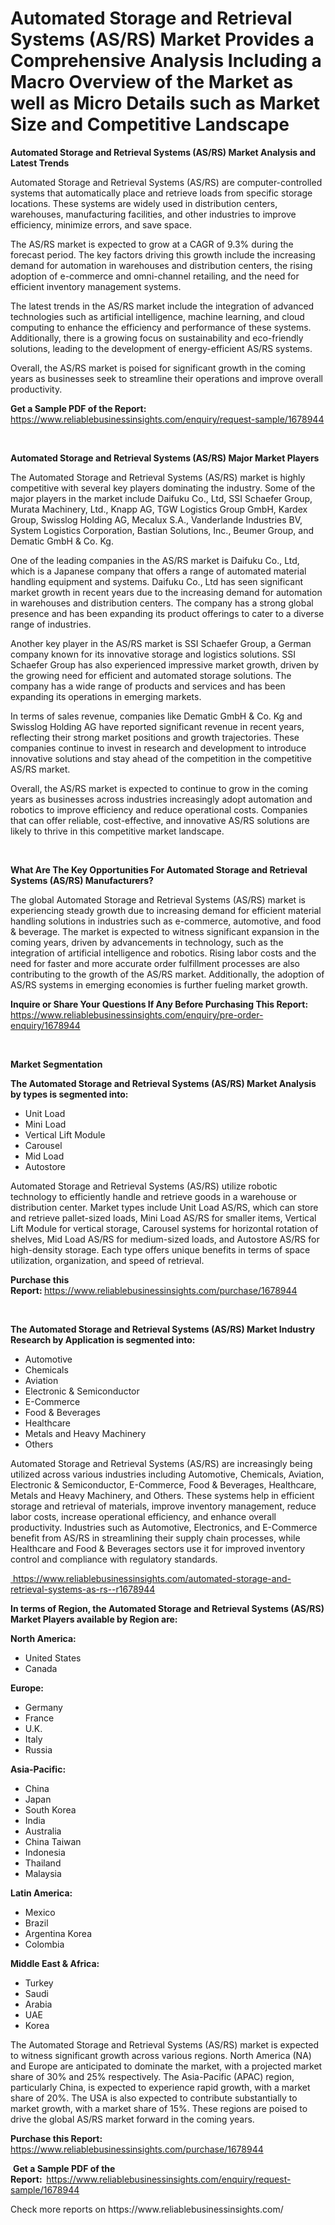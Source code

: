 <p><h1>Automated Storage and Retrieval Systems (AS/RS) Market Provides a Comprehensive Analysis Including a Macro Overview of the Market as well as Micro Details such as Market Size and Competitive Landscape</h1></p><p><strong>Automated Storage and Retrieval Systems (AS/RS) Market Analysis and Latest Trends</strong></p>
<p><p>Automated Storage and Retrieval Systems (AS/RS) are computer-controlled systems that automatically place and retrieve loads from specific storage locations. These systems are widely used in distribution centers, warehouses, manufacturing facilities, and other industries to improve efficiency, minimize errors, and save space.</p><p>The AS/RS market is expected to grow at a CAGR of 9.3% during the forecast period. The key factors driving this growth include the increasing demand for automation in warehouses and distribution centers, the rising adoption of e-commerce and omni-channel retailing, and the need for efficient inventory management systems.</p><p>The latest trends in the AS/RS market include the integration of advanced technologies such as artificial intelligence, machine learning, and cloud computing to enhance the efficiency and performance of these systems. Additionally, there is a growing focus on sustainability and eco-friendly solutions, leading to the development of energy-efficient AS/RS systems.</p><p>Overall, the AS/RS market is poised for significant growth in the coming years as businesses seek to streamline their operations and improve overall productivity.</p></p>
<p><strong>Get a Sample PDF of the Report:&nbsp;</strong> <a href="https://www.reliablebusinessinsights.com/enquiry/request-sample/1678944">https://www.reliablebusinessinsights.com/enquiry/request-sample/1678944</a></p>
<p>&nbsp;</p>
<p><strong>Automated Storage and Retrieval Systems (AS/RS) Major Market Players</strong></p>
<p><p>The Automated Storage and Retrieval Systems (AS/RS) market is highly competitive with several key players dominating the industry. Some of the major players in the market include Daifuku Co., Ltd, SSI Schaefer Group, Murata Machinery, Ltd., Knapp AG, TGW Logistics Group GmbH, Kardex Group, Swisslog Holding AG, Mecalux S.A., Vanderlande Industries BV, System Logistics Corporation, Bastian Solutions, Inc., Beumer Group, and Dematic GmbH & Co. Kg.</p><p>One of the leading companies in the AS/RS market is Daifuku Co., Ltd, which is a Japanese company that offers a range of automated material handling equipment and systems. Daifuku Co., Ltd has seen significant market growth in recent years due to the increasing demand for automation in warehouses and distribution centers. The company has a strong global presence and has been expanding its product offerings to cater to a diverse range of industries.</p><p>Another key player in the AS/RS market is SSI Schaefer Group, a German company known for its innovative storage and logistics solutions. SSI Schaefer Group has also experienced impressive market growth, driven by the growing need for efficient and automated storage solutions. The company has a wide range of products and services and has been expanding its operations in emerging markets.</p><p>In terms of sales revenue, companies like Dematic GmbH & Co. Kg and Swisslog Holding AG have reported significant revenue in recent years, reflecting their strong market positions and growth trajectories. These companies continue to invest in research and development to introduce innovative solutions and stay ahead of the competition in the competitive AS/RS market.</p><p>Overall, the AS/RS market is expected to continue to grow in the coming years as businesses across industries increasingly adopt automation and robotics to improve efficiency and reduce operational costs. Companies that can offer reliable, cost-effective, and innovative AS/RS solutions are likely to thrive in this competitive market landscape.</p></p>
<p>&nbsp;</p>
<p><strong>What Are The Key Opportunities For Automated Storage and Retrieval Systems (AS/RS) Manufacturers?</strong></p>
<p><p>The global Automated Storage and Retrieval Systems (AS/RS) market is experiencing steady growth due to increasing demand for efficient material handling solutions in industries such as e-commerce, automotive, and food & beverage. The market is expected to witness significant expansion in the coming years, driven by advancements in technology, such as the integration of artificial intelligence and robotics. Rising labor costs and the need for faster and more accurate order fulfillment processes are also contributing to the growth of the AS/RS market. Additionally, the adoption of AS/RS systems in emerging economies is further fueling market growth.</p></p>
<p><strong>Inquire or Share Your Questions If Any Before Purchasing This Report:</strong> <a href="https://www.reliablebusinessinsights.com/enquiry/pre-order-enquiry/1678944">https://www.reliablebusinessinsights.com/enquiry/pre-order-enquiry/1678944</a></p>
<p>&nbsp;</p>
<p><strong>Market Segmentation</strong></p>
<p><strong>The Automated Storage and Retrieval Systems (AS/RS) Market Analysis by types is segmented into:</strong></p>
<p><ul><li>Unit Load</li><li>Mini Load</li><li>Vertical Lift Module</li><li>Carousel</li><li>Mid Load</li><li>Autostore</li></ul></p>
<p><p>Automated Storage and Retrieval Systems (AS/RS) utilize robotic technology to efficiently handle and retrieve goods in a warehouse or distribution center. Market types include Unit Load AS/RS, which can store and retrieve pallet-sized loads, Mini Load AS/RS for smaller items, Vertical Lift Module for vertical storage, Carousel systems for horizontal rotation of shelves, Mid Load AS/RS for medium-sized loads, and Autostore AS/RS for high-density storage. Each type offers unique benefits in terms of space utilization, organization, and speed of retrieval.</p></p>
<p><strong>Purchase this Report:&nbsp;</strong><a href="https://www.reliablebusinessinsights.com/purchase/1678944">https://www.reliablebusinessinsights.com/purchase/1678944</a></p>
<p>&nbsp;</p>
<p><strong>The Automated Storage and Retrieval Systems (AS/RS) Market Industry Research by Application is segmented into:</strong></p>
<p><ul><li>Automotive</li><li>Chemicals</li><li>Aviation</li><li>Electronic & Semiconductor</li><li>E-Commerce</li><li>Food & Beverages</li><li>Healthcare</li><li>Metals and Heavy Machinery</li><li>Others</li></ul></p>
<p><p>Automated Storage and Retrieval Systems (AS/RS) are increasingly being utilized across various industries including Automotive, Chemicals, Aviation, Electronic & Semiconductor, E-Commerce, Food & Beverages, Healthcare, Metals and Heavy Machinery, and Others. These systems help in efficient storage and retrieval of materials, improve inventory management, reduce labor costs, increase operational efficiency, and enhance overall productivity. Industries such as Automotive, Electronics, and E-Commerce benefit from AS/RS in streamlining their supply chain processes, while Healthcare and Food & Beverages sectors use it for improved inventory control and compliance with regulatory standards.</p></p>
<p><a href="https://www.reliablebusinessinsights.com/automated-storage-and-retrieval-systems-as-rs--r1678944">&nbsp;https://www.reliablebusinessinsights.com/automated-storage-and-retrieval-systems-as-rs--r1678944</a></p>
<p><strong>In terms of Region, the Automated Storage and Retrieval Systems (AS/RS) Market Players available by Region are:</strong></p>
<p>
    <p> <strong> North America: </strong>
        <ul>
            <li>United States</li>
            <li>Canada</li>
        </ul>
        </p> 
    <p> <strong> Europe: </strong>
        <ul>
            <li>Germany</li>
            <li>France</li>
            <li>U.K.</li>
            <li>Italy</li>
            <li>Russia</li>
        </ul>
        </p> 
    <p> <strong> Asia-Pacific: </strong>
        <ul>
            <li>China</li>
            <li>Japan</li>
            <li>South Korea</li>
            <li>India</li>
            <li>Australia</li>
            <li>China Taiwan</li>
            <li>Indonesia</li>
            <li>Thailand</li>
            <li>Malaysia</li>
        </ul>
        </p> 
    <p> <strong> Latin America: </strong>
        <ul>
            <li>Mexico</li>
            <li>Brazil</li>
            <li>Argentina Korea</li>
            <li>Colombia</li>
        </ul>
        </p> 
    <p> <strong> Middle East & Africa: </strong>
        <ul>
            <li>Turkey</li>
            <li>Saudi</li>
            <li>Arabia</li>
            <li>UAE</li>
            <li>Korea</li>
        </ul>
    </p>
    </p>
<p><p>The Automated Storage and Retrieval Systems (AS/RS) market is expected to witness significant growth across various regions. North America (NA) and Europe are anticipated to dominate the market, with a projected market share of 30% and 25% respectively. The Asia-Pacific (APAC) region, particularly China, is expected to experience rapid growth, with a market share of 20%. The USA is also expected to contribute substantially to market growth, with a market share of 15%. These regions are poised to drive the global AS/RS market forward in the coming years.</p></p>
<p><strong>Purchase this Report: </strong><a href="https://www.reliablebusinessinsights.com/purchase/1678944">https://www.reliablebusinessinsights.com/purchase/1678944</a></p>
<p>&nbsp;<strong>Get a Sample PDF of the Report:&nbsp;&nbsp;</strong><a href="https://www.reliablebusinessinsights.com/enquiry/request-sample/1678944">https://www.reliablebusinessinsights.com/enquiry/request-sample/1678944</a></p>
<p><strong></strong></p>
<p>Check more reports on https://www.reliablebusinessinsights.com/</p>